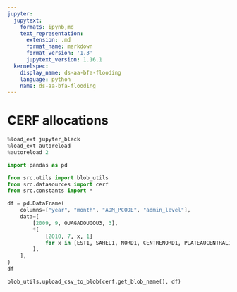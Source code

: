 ```yaml
---
jupyter:
  jupytext:
    formats: ipynb,md
    text_representation:
      extension: .md
      format_name: markdown
      format_version: '1.3'
      jupytext_version: 1.16.1
  kernelspec:
    display_name: ds-aa-bfa-flooding
    language: python
    name: ds-aa-bfa-flooding
---
```


# CERF allocations

```python
%load_ext jupyter_black
%load_ext autoreload
%autoreload 2
```

```python
import pandas as pd

from src.utils import blob_utils
from src.datasources import cerf
from src.constants import *
```

```python
df = pd.DataFrame(
    columns=["year", "month", "ADM_PCODE", "admin_level"],
    data=[
        [2009, 9, OUAGADOUGOU3, 3],
        *[
            [2010, 7, x, 1]
            for x in [EST1, SAHEL1, NORD1, CENTRENORD1, PLATEAUCENTRAL1]
        ],
    ],
)
df
```

```python
blob_utils.upload_csv_to_blob(cerf.get_blob_name(), df)
```

```python

```
